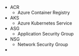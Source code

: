 - ACR
	- Azure Container Registry
- AKS
	- Azure Kubernetes Service
- ASG
	- Application Security Group
- NSG
	- Network Security Group
- 